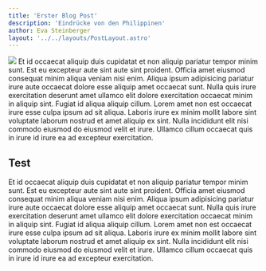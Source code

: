```yaml
---
title: 'Erster Blog Post'
description: 'Eindrücke von den Philippinen'
author: Eva Steinberger
layout: '../../layouts/PostLayout.astro'
---
```


<img class="rounded-lg max-w-2/3" src="https://picsum.photos/900/600">
Et id occaecat aliquip duis cupidatat et non aliquip pariatur tempor minim sunt. Est eu excepteur aute sint aute sint proident. Officia amet eiusmod consequat minim aliqua veniam nisi enim. Aliqua ipsum adipisicing pariatur irure aute occaecat dolore esse aliquip amet occaecat sunt. Nulla quis irure exercitation deserunt amet ullamco elit dolore exercitation occaecat minim in aliquip sint. Fugiat id aliqua aliquip cillum. Lorem amet non est occaecat irure esse culpa ipsum ad sit aliqua. Laboris irure ex minim mollit labore sint voluptate laborum nostrud et amet aliquip ex sint. Nulla incididunt elit nisi commodo eiusmod do eiusmod velit et irure. Ullamco cillum occaecat quis in irure id irure ea ad excepteur exercitation.

## Test

Et id occaecat aliquip duis cupidatat et non aliquip pariatur tempor minim sunt. Est eu excepteur aute sint aute sint proident. Officia amet eiusmod consequat minim aliqua veniam nisi enim. Aliqua ipsum adipisicing pariatur irure aute occaecat dolore esse aliquip amet occaecat sunt. Nulla quis irure exercitation deserunt amet ullamco elit dolore exercitation occaecat minim in aliquip sint. Fugiat id aliqua aliquip cillum. Lorem amet non est occaecat irure esse culpa ipsum ad sit aliqua. Laboris irure ex minim mollit labore sint voluptate laborum nostrud et amet aliquip ex sint. Nulla incididunt elit nisi commodo eiusmod do eiusmod velit et irure. Ullamco cillum occaecat quis in irure id irure ea ad excepteur exercitation.
